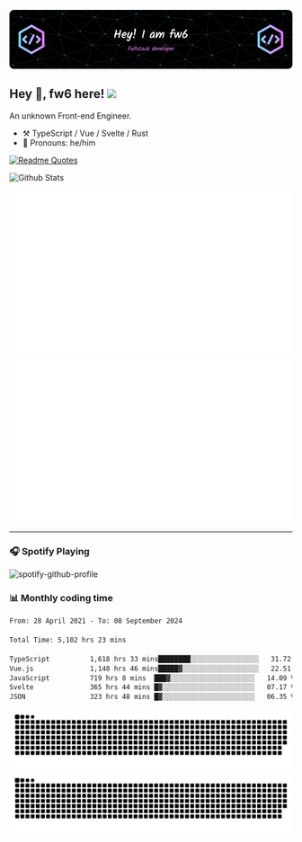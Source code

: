 ![Header](github-header-image.png)

## Hey 👋, fw6 here! <img src="https://github.githubassets.com/images/mona-whisper.gif" height="24" />


An unknown Front-end Engineer.

-   :hammer_and_pick: TypeScript / Vue / Svelte / Rust
-   :man: Pronouns: he/him


[![Readme Quotes](https://quotes-github-readme.vercel.app/api?type=horizontal&theme=algolia)](https://github.com/piyushsuthar/github-readme-quotes)



![Github Stats](https://github-readme-stats.vercel.app/api?username=fw6&bg_color=30,e96443,904e95&title_color=fff&text_color=fff)

![](https://raw.githubusercontent.com/fw6/github-stats-transparent/output/generated/overview.svg)
![](https://raw.githubusercontent.com/fw6/github-stats-transparent/output/generated/languages.svg)


---

### 🎧 Spotify Playing

<!-- ![spotify-github-profile](/img/default.svg) -->

![spotify-github-profile](https://spotify-github-profile.vercel.app/api/view.svg?uid=r6wn4hdvypv0lkzyrj0e0pjct&cover_image=true&theme=default&show_offline=true&background_color=9a10ad&interchange=true&bar_color_cover=true)



### :bar_chart: Monthly coding time 

<!--START_SECTION:waka-->

```txt
From: 28 April 2021 - To: 08 September 2024

Total Time: 5,102 hrs 23 mins

TypeScript          1,618 hrs 33 mins████████░░░░░░░░░░░░░░░░░   31.72 %
Vue.js              1,148 hrs 46 mins█████▓░░░░░░░░░░░░░░░░░░░   22.51 %
JavaScript          719 hrs 8 mins  ███▓░░░░░░░░░░░░░░░░░░░░░   14.09 %
Svelte              365 hrs 44 mins █▓░░░░░░░░░░░░░░░░░░░░░░░   07.17 %
JSON                323 hrs 48 mins █▓░░░░░░░░░░░░░░░░░░░░░░░   06.35 %
```

<!--END_SECTION:waka-->




![github contribution grid snake animation](https://raw.githubusercontent.com/platane/platane/output/github-contribution-grid-snake-dark.svg#gh-dark-mode-only)![github contribution grid snake animation](https://raw.githubusercontent.com/platane/platane/output/github-contribution-grid-snake.svg#gh-light-mode-only)
